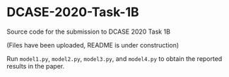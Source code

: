 # DCASE-2020-Task-1B
Source code for the submission to DCASE 2020 Task 1B

(Files have been uploaded, README is under construction)

Run `model1.py`, `model2.py`, `model3.py`, and `model4.py` to obtain the reported results in the paper.
